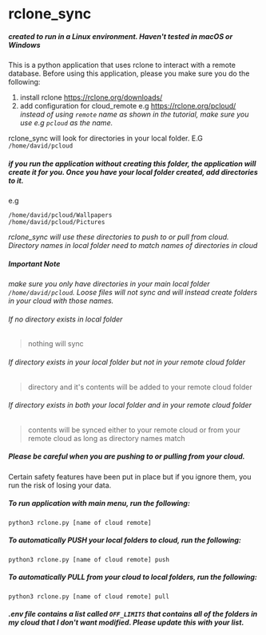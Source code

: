 # rclone_sync
##### *created to run in a Linux environment. Haven't tested in macOS or Windows*

This is a python application that uses rclone to interact with a remote database. Before using this application, please you make sure you do the following:
1. install rclone https://rclone.org/downloads/
2. add configuration for cloud_remote e.g https://rclone.org/pcloud/
   *instead of using `remote` name as shown in the tutorial, make sure you use e.g `pcloud` as the name.*


rclone_sync will look for directories in your local folder. E.G `/home/david/pcloud`

##### if you run the application without creating this folder, the application will create it for you. Once you have your local folder created, add directories to it.

e.g
```
/home/david/pcloud/Wallpapers
/home/david/pcloud/Pictures
```
*rclone_sync will use these directories to push to or pull from cloud. Directory names in local folder need to match names of directories in cloud*

##### Important Note
*make sure you only have directories in your main local folder `/home/david/pcloud`. Loose files will not sync and will instead create folders in your cloud with those names.*

###### If no directory exists in local folder

>nothing will sync

###### If directory exists in your local folder but not in your remote cloud folder

> directory and it's contents will be added to your remote cloud folder

###### If directory exists in both your local folder and in your remote cloud folder

>contents will be synced either to your remote cloud or from your remote cloud as long as directory names match

##### Please be careful when you are pushing to or pulling from your cloud.

Certain safety features have been put in place but if you ignore them, you run the risk of losing your data.

##### To run application with main menu, run the following:
`python3 rclone.py [name of cloud remote]`

##### To automatically PUSH your local folders to cloud, run the following:
`python3 rclone.py [name of cloud remote] push`

##### To automatically PULL from your cloud to local folders, run the following:
`python3 rclone.py [name of cloud remote] pull`

##### .env file contains a list called `OFF_LIMITS` that contains all of the folders in my cloud that I don't want modified. Please update this with your list.